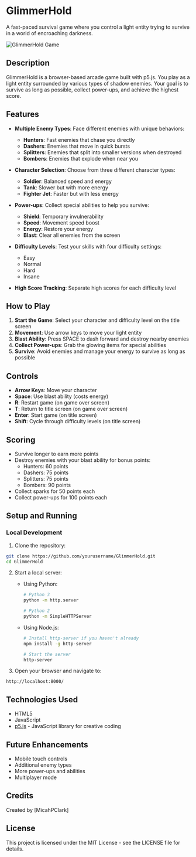 # GlimmerHold

A fast-paced survival game where you control a light entity trying to survive in a world of encroaching darkness.

![GlimmerHold Game](https://i.imgur.com/placeholder.png) <!-- Replace with an actual screenshot of your game -->

## Description

GlimmerHold is a browser-based arcade game built with p5.js. You play as a light entity surrounded by various types of shadow enemies. Your goal is to survive as long as possible, collect power-ups, and achieve the highest score.

## Features

- **Multiple Enemy Types**: Face different enemies with unique behaviors:
  - **Hunters**: Fast enemies that chase you directly
  - **Dashers**: Enemies that move in quick bursts
  - **Splitters**: Enemies that split into smaller versions when destroyed
  - **Bombers**: Enemies that explode when near you

- **Character Selection**: Choose from three different character types:
  - **Soldier**: Balanced speed and energy
  - **Tank**: Slower but with more energy
  - **Fighter Jet**: Faster but with less energy

- **Power-ups**: Collect special abilities to help you survive:
  - **Shield**: Temporary invulnerability
  - **Speed**: Movement speed boost
  - **Energy**: Restore your energy
  - **Blast**: Clear all enemies from the screen

- **Difficulty Levels**: Test your skills with four difficulty settings:
  - Easy
  - Normal
  - Hard
  - Insane

- **High Score Tracking**: Separate high scores for each difficulty level

## How to Play

1. **Start the Game**: Select your character and difficulty level on the title screen
2. **Movement**: Use arrow keys to move your light entity
3. **Blast Ability**: Press SPACE to dash forward and destroy nearby enemies
4. **Collect Power-ups**: Grab the glowing items for special abilities
5. **Survive**: Avoid enemies and manage your energy to survive as long as possible

## Controls

- **Arrow Keys**: Move your character
- **Space**: Use blast ability (costs energy)
- **R**: Restart game (on game over screen)
- **T**: Return to title screen (on game over screen)
- **Enter**: Start game (on title screen)
- **Shift**: Cycle through difficulty levels (on title screen)

## Scoring

- Survive longer to earn more points
- Destroy enemies with your blast ability for bonus points:
  - Hunters: 60 points
  - Dashers: 75 points
  - Splitters: 75 points
  - Bombers: 90 points
- Collect sparks for 50 points each
- Collect power-ups for 100 points each

## Setup and Running

### Local Development

1. Clone the repository:
```bash
git clone https://github.com/yourusername/GlimmerHold.git
cd GlimmerHold
```

2. Start a local server:
   - Using Python:
     ```bash
     # Python 3
     python -m http.server
     
     # Python 2
     python -m SimpleHTTPServer
     ```
   - Using Node.js:
     ```bash
     # Install http-server if you haven't already
     npm install -g http-server
     
     # Start the server
     http-server
     ```

3. Open your browser and navigate to:
```
http://localhost:8000/
```

## Technologies Used

- HTML5
- JavaScript
- [p5.js](https://p5js.org/) - JavaScript library for creative coding

## Future Enhancements

- Mobile touch controls
- Additional enemy types
- More power-ups and abilities
- Multiplayer mode

## Credits

Created by [MicahPClark]

## License

This project is licensed under the MIT License - see the LICENSE file for details. 
